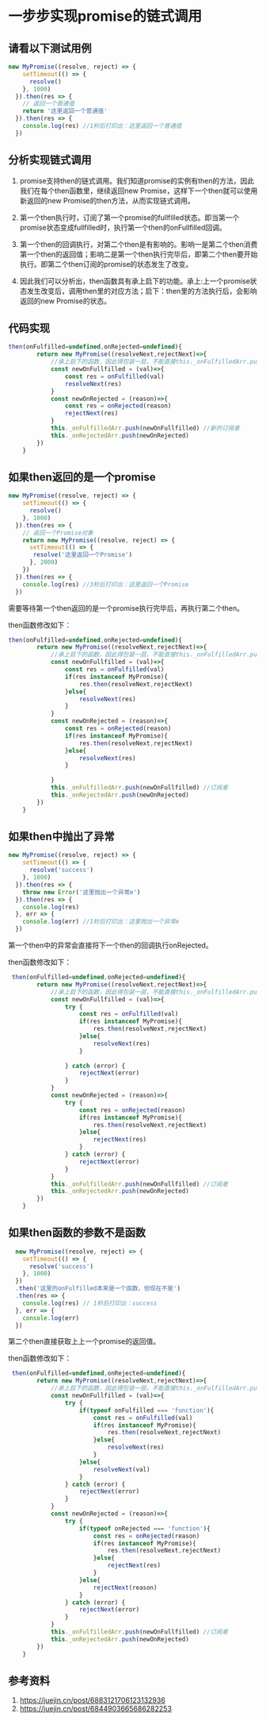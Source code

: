 # 一步步实现promise的链式调用

## 请看以下测试用例
```javascript
new MyPromise((resolve, reject) => {
    setTimeout(() => {
      resolve()
    }, 1000)
  }).then(res => {
    // 返回一个普通值
    return '这里返回一个普通值'
  }).then(res => {
    console.log(res) //1秒后打印出：这里返回一个普通值
  })
```

## 分析实现链式调用
1. promise支持then的链式调用。我们知道promise的实例有then的方法，因此我们在每个then函数里，继续返回new Promise，这样下一个then就可以使用新返回的new Promise的then方法，从而实现链式调用。

2. 第一个then执行时，订阅了第一个promise的fullfilled状态。即当第一个promise状态变成fullfilled时，执行第一个then的onFullfilled回调。
  
3. 第一个then的回调执行，对第二个then是有影响的。影响一是第二个then消费第一个then的返回值；影响二是第一个then执行完毕后，即第二个then要开始执行。即第二个then订阅的promise的状态发生了改变。

4. 因此我们可以分析出，then函数具有承上启下的功能。承上:上一个promise状态发生改变后，调用then里的对应方法；启下：then里的方法执行后，会影响返回的new Promise的状态。

## 代码实现
```javascript
then(onFulfilled=undefined,onRejected=undefined){
        return new MyPromise((resolveNext,rejectNext)=>{
            //承上启下的函数，因此得包装一层，不能直接this._onFulfilledArr.push(onFulfilled)
            const newOnFullfilled = (val)=>{
                const res = onFulfilled(val)
                resolveNext(res)
            }
            const newOnRejected = (reason)=>{
                const res = onRejected(reason)
                rejectNext(res)
            }
            this._onFulfilledArr.push(newOnFullfilled) //新的订阅者
            this._onRejectedArr.push(newOnRejected)
        })
    }
```

## 如果then返回的是一个promise

```javascript
new MyPromise((resolve, reject) => {
    setTimeout(() => {
      resolve()
    }, 1000)
  }).then(res => {
    // 返回一个Promise对象
    return new MyPromise((resolve, reject) => {
      setTimeout(() => {
       resolve('这里返回一个Promise')
      }, 2000)
    })
  }).then(res => {
    console.log(res) //3秒后打印出：这里返回一个Promise
  })
```

需要等待第一个then返回的是一个promise执行完毕后，再执行第二个then。

then函数修改如下：

```javascript
then(onFulfilled=undefined,onRejected=undefined){
        return new MyPromise((resolveNext,rejectNext)=>{
            //承上启下的函数，因此得包装一层，不能直接this._onFulfilledArr.push(onFulfilled)
            const newOnFullfilled = (val)=>{
                const res = onFulfilled(val)
                if(res instanceof MyPromise){
                    res.then(resolveNext,rejectNext)
                }else{
                    resolveNext(res)
                }
            }
            const newOnRejected = (reason)=>{
                const res = onRejected(reason)
                if(res instanceof MyPromise){
                    res.then(resolveNext,rejectNext)
                }else{
                    resolveNext(res)
                }
                
            }
            this._onFulfilledArr.push(newOnFullfilled) //订阅者
            this._onRejectedArr.push(newOnRejected)
        })
    }
```

## 如果then中抛出了异常

```javascript
new MyPromise((resolve, reject) => {
    setTimeout(() => {
      resolve('success')
    }, 1000)
  }).then(res => {
    throw new Error('这里抛出一个异常e')
  }).then(res => {
    console.log(res)
  }, err => {
    console.log(err) //1秒后打印出：这里抛出一个异常e
  })
```

第一个then中的异常会直接将下一个then的回调执行onRejected。

then函数修改如下：

```javascript
 then(onFulfilled=undefined,onRejected=undefined){
        return new MyPromise((resolveNext,rejectNext)=>{
            //承上启下的函数，因此得包装一层，不能直接this._onFulfilledArr.push(onFulfilled)
            const newOnFullfilled = (val)=>{
                try {
                    const res = onFulfilled(val)
                    if(res instanceof MyPromise){
                        res.then(resolveNext,rejectNext)
                    }else{
                        resolveNext(res)
                    }
                    
                } catch (error) {
                    rejectNext(error)
                }
            }
            const newOnRejected = (reason)=>{
                try {
                    const res = onRejected(reason)
                    if(res instanceof MyPromise){
                        res.then(resolveNext,rejectNext)
                    }else{
                        rejectNext(res)
                    }
                } catch (error) {
                    rejectNext(error)
                }
            }
            this._onFulfilledArr.push(newOnFullfilled) //订阅者
            this._onRejectedArr.push(newOnRejected)
        })
    }
```

## 如果then函数的参数不是函数

```javascript
  new MyPromise((resolve, reject) => {
    setTimeout(() => {
      resolve('success')
    }, 1000)
  })
  .then('这里的onFulfilled本来是一个函数，但现在不是')
  .then(res => {
    console.log(res) // 1秒后打印出：success
  }, err => {
    console.log(err)
  })
```

第二个then直接获取上上一个promise的返回值。

then函数修改如下：

```javascript
 then(onFulfilled=undefined,onRejected=undefined){
        return new MyPromise((resolveNext,rejectNext)=>{
            //承上启下的函数，因此得包装一层，不能直接this._onFulfilledArr.push(onFulfilled)
            const newOnFullfilled = (val)=>{
                try {
                    if(typeof onFulfilled === 'function'){
                        const res = onFulfilled(val)
                        if(res instanceof MyPromise){
                            res.then(resolveNext,rejectNext)
                        }else{
                            resolveNext(res)
                        }
                    }else{
                        resolveNext(val)
                    }
                } catch (error) {
                    rejectNext(error)
                }
            }
            const newOnRejected = (reason)=>{
                try {
                    if(typeof onRejected === 'function'){
                        const res = onRejected(reason)
                        if(res instanceof MyPromise){
                            res.then(resolveNext,rejectNext)
                        }else{
                            rejectNext(res)
                        }
                    }else{
                        rejectNext(reason)
                    }
                } catch (error) {
                    rejectNext(error)
                }
            }
            this._onFulfilledArr.push(newOnFullfilled) //订阅者
            this._onRejectedArr.push(newOnRejected)
        })
    }
```

## 参考资料
1. https://juejin.cn/post/6883121706123132936
2. https://juejin.cn/post/6844903665686282253